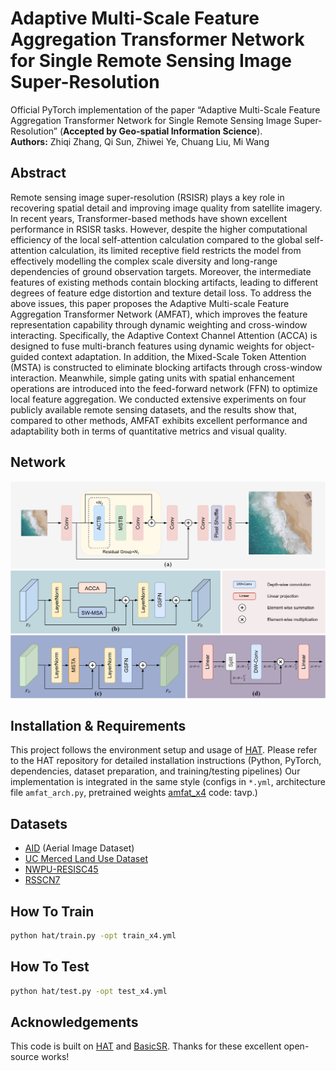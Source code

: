 # Adaptive Multi-Scale Feature Aggregation Transformer Network for Single Remote Sensing Image Super-Resolution

Official PyTorch implementation of the paper “Adaptive Multi-Scale Feature Aggregation Transformer Network for Single Remote Sensing Image Super-Resolution” (**Accepted by Geo-spatial Information Science**).  
**Authors:** Zhiqi Zhang, Qi Sun, Zhiwei Ye, Chuang Liu, Mi Wang

## Abstract
Remote sensing image super-resolution (RSISR) plays a key role in recovering spatial detail and improving image quality from satellite imagery. In recent years, Transformer-based methods have shown excellent performance in RSISR tasks. However, despite the higher computational efficiency of the local self-attention calculation compared to the global self-attention calculation, its limited receptive field restricts the model from effectively modelling the complex scale diversity and long-range dependencies of ground observation targets. Moreover, the intermediate features of existing methods contain blocking artifacts, leading to different degrees of feature edge distortion and texture detail loss. To address the above issues, this paper proposes the Adaptive Multi-scale Feature Aggregation Transformer Network (AMFAT), which improves the feature representation capability through dynamic weighting and cross-window interacting. Specifically, the Adaptive Context Channel Attention (ACCA) is designed to fuse multi-branch features using dynamic weights for object-guided context adaptation. In addition, the Mixed-Scale Token Attention (MSTA) is constructed to eliminate blocking artifacts through cross-window interaction. Meanwhile, simple gating units with spatial enhancement operations are introduced into the feed-forward network (FFN) to optimize local feature aggregation. We conducted extensive experiments on four publicly available remote sensing datasets, and the results show that, compared to other methods, AMFAT exhibits excellent performance and adaptability both in terms of quantitative metrics and visual quality.

## Network
![amfat.png](https://github.com/sq-3768/AMFAT/blob/main/AMFAT.png)

## Installation & Requirements
This project follows the environment setup and usage of [HAT](https://github.com/XPixelGroup/HAT). Please refer to the HAT repository for detailed installation instructions (Python, PyTorch, dependencies, dataset preparation, and training/testing pipelines)
Our implementation is integrated in the same style (configs in `*.yml`, architecture file `amfat_arch.py`, pretrained weights [amfat_x4](https://pan.baidu.com/s/1GcnM-6HFSSlZihiP_HM5Fg) code: tavp.)

## Datasets
- [AID](https://captain-whu.github.io/AID/) (Aerial Image Dataset)
- [UC Merced Land Use Dataset](https://weegee.vision.ucmerced.edu/datasets/landuse.html) 
- [NWPU-RESISC45](https://gcheng-nwpu.github.io/) 
- [RSSCN7](https://sites.google.com/view/zhouwx/dataset)
## How To Train
```bash
python hat/train.py -opt train_x4.yml
```

## How To Test
```bash
python hat/test.py -opt test_x4.yml
```

## Acknowledgements
This code is built on [HAT](https://github.com/XPixelGroup/HAT) and [BasicSR](https://github.com/XPixelGroup/BasicSR). Thanks for these excellent open-source works!
